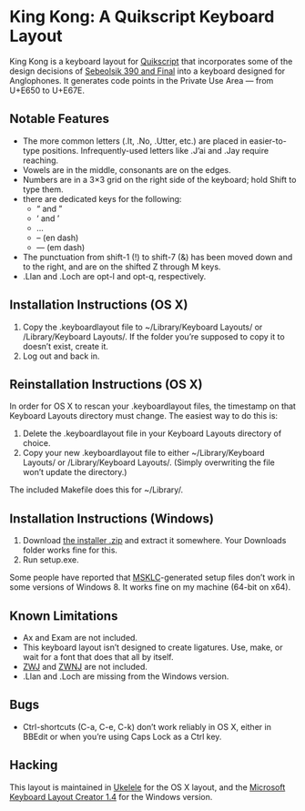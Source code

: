 # King Kong: A Quikscript Keyboard Layout

King Kong is a keyboard layout for [Quikscript][qs] that incorporates some of the design decisions of [Sebeolsik 390 and Final][kokbd] into a keyboard designed for Anglophones. It generates code points in the Private Use Area — from U+E650 to U+E67E. 


## Notable Features

- The more common letters (.It, .No, .Utter, etc.) are placed in easier-to-type positions. Infrequently-used letters like .J’ai and .Jay require reaching.
- Vowels are in the middle, consonants are on the edges.
- Numbers are in a 3×3 grid on the right side of the keyboard; hold Shift to type them.
- there are dedicated keys for the following:
  - “ and ”
  - ‘ and  ’
  - …
  - – (en dash)
  - — (em dash)
- The punctuation from shift-1 (!) to shift-7 (&) has been moved down and to the right, and are on the shifted Z through M keys.
- .Llan and .Loch are opt-l and opt-q, respectively.


## Installation Instructions (OS X)

1. Copy the .keyboardlayout file to ~/Library/Keyboard Layouts/ or /Library/Keyboard Layouts/. If the folder you’re supposed to copy it to doesn’t exist, create it.
1. Log out and back in.


## Reinstallation Instructions (OS X)

In order for OS X to rescan your .keyboardlayout files, the timestamp on that Keyboard Layouts directory must change. The easiest way to do this is:

1. Delete the .keyboardlayout file in your Keyboard Layouts directory of choice.
1. Copy your new .keyboardlayout file to either ~/Library/Keyboard Layouts/ or /Library/Keyboard Layouts/. (Simply overwriting the file won’t update the directory.)

The included Makefile does this for ~/Library/.


## Installation Instructions (Windows)

1. Download [the installer .zip][windl] and extract it somewhere. Your Downloads folder works fine for this.
1. Run setup.exe.

Some people have reported that [MSKLC][]-generated setup files don’t work in some versions of Windows 8. It works fine on my machine (64-bit on x64).


## Known Limitations

- Ax and Exam are not included.
- This keyboard layout isn’t designed to create ligatures. Use, make, or wait for a font that does that all by itself.
- [ZWJ][] and [ZWNJ][] are not included.
- .Llan and .Loch are missing from the Windows version.


## Bugs

- Ctrl-shortcuts (C-a, C-e, C-k) don’t work reliably in OS X, either in BBEdit or when you’re using Caps Lock as a Ctrl key.


## Hacking

This layout is maintained in [Ukelele][uke] for the OS X layout, and the [Microsoft Keyboard Layout Creator 1.4][msklc] for the Windows version.



[qs]: http://en.wikipedia.org/wiki/Quikscript
[uke]: http://scripts.sil.org/ukelele
[msklc]: http://msdn.microsoft.com/en-us/goglobal/bb964665.aspx
[kokbd]: http://en.wikipedia.org/wiki/Keyboard_layout#Sebeolsik_390
[windl]: https://github.com/adiabatic/king-kong/raw/master/KingKong.PUA.zip

[zwj]: http://en.wikipedia.org/wiki/Zero-width_joiner "ligature here, please"
[zwnj]: http://en.wikipedia.org/wiki/Zero-width_non-joiner "no ligature here, please"

